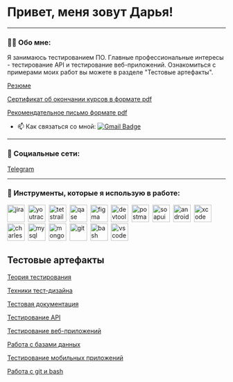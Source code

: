 # Привет, меня зовут Дарья!
---

### 👨‍💻 Обо мне:

Я занимаюсь тестированием ПО. Главные профессиональные интересы - тестирование API и тестирование веб-приложений. 
Ознакомиться с примерами моих работ вы можете в разделе "Тестовые артефакты".

[Резюме](https://github.com/sanguisorbamd/resume)

[Сертификат об окончании курсов в формате pdf](https://github.com/user-attachments/files/17560580/Junior_7965450.pdf)

[Рекомендательное письмо формате pdf](https://github.com/user-attachments/files/17585950/default.pdf)


- 📫 Как связаться со мной: [![Gmail Badge](https://img.shields.io/badge/-Gmail-red?style=flat&logo=Gmail&logoColor=white)](mailto:sanguisorba.md@gmail.com)

---

### 🤝 Социальные сети:

  [Telegram](https://t.me/noyouarethemuffin)
  
---

### 📁 Инструменты, которые я использую в работе:

<div>
  <img src="https://cdn.jsdelivr.net/gh/devicons/devicon/icons/jira/jira-original.svg" title="jira" alt="jira" width="40" height="40"/>&nbsp
  <img src="https://upload.wikimedia.org/wikipedia/commons/thumb/8/8d/YouTrack_Icon.svg/1024px-YouTrack_Icon.svg.png?20200803082248" title="youtrack" alt="youtrack" width="40" height="40"/>&nbsp
  <img src="https://codahosted.io/packs/21236/unversioned/assets/LOGO/ba1091c59bab89cd2fd0f289622731fe16113d7b00905abe64759c313a4b73b76c1b0426076ed76cb74752234c734131df46992d5b8b48fc13e264240e4f7119f736cfeb64df36ded54b5cbf6198b9cadedf18dd0cac5c7dbcd16e6336c29363cd1292ba" title="testrail" alt="tetstrail" width="40" height="40"/>&nbsp
  <img src="https://luna1.co/eb0187.png" title="qase" alt="qase" width="40" height="40"/>&nbsp
  <img src="https://cdn.jsdelivr.net/gh/devicons/devicon/icons/figma/figma-original.svg" title="figma" alt="figma" width="40" height="40"/>&nbsp
  <img src="https://d33wubrfki0l68.cloudfront.net/38b5c953a4667366685d55db55d057c86db1fc54/a0fdc/static/acae6b24d940347661ca901ea07f47c1/chrome-dev-logo-icon.png" title="devtools" alt="devtools" width="40" height="40"/>&nbsp
  <img src="https://seeklogo.com/images/P/postman-logo-0087CA0D15-seeklogo.com.png" title="postman" alt="postman" width="40" height="40"/>&nbsp
  <img src="https://static0.smartbear.co/smartbearbrand/media/images/home/soapui-icon.svg" title="soapui" alt="soapui" width="40" height="40"/>&nbsp
  <img src="https://cdn.jsdelivr.net/gh/devicons/devicon/icons/androidstudio/androidstudio-original.svg" title="android-studio" alt="android-studio" width="40" height="40"/>&nbsp
  <img src="https://cdn.jsdelivr.net/gh/devicons/devicon/icons/xcode/xcode-original.svg" title="xcode" alt="xcode" width="40" height="40"/>&nbsp
  <img src="https://cdn.icon-icons.com/icons2/3053/PNG/512/charles_proxy_macos_bigsur_icon_190302.png" title="charles-proxy" alt="charles-proxy" width="40" height="40"/>&nbsp
  <img src="https://cdn.jsdelivr.net/gh/devicons/devicon/icons/mysql/mysql-original.svg" title="mysql" alt="mysql" width="40" height="40"/>&nbsp
  <img src="https://cdn.jsdelivr.net/gh/devicons/devicon/icons/mongodb/mongodb-original.svg" title="mongodb" alt="mongodb" width="40" height="40"/>&nbsp
  <img src="https://cdn.jsdelivr.net/gh/devicons/devicon/icons/git/git-original.svg" title="git" alt="git" width="40" height="40"/>&nbsp
  <img src="https://upload.wikimedia.org/wikipedia/commons/thumb/4/4b/Bash_Logo_Colored.svg/1024px-Bash_Logo_Colored.svg.png?20180723054350" title="bash" alt="bash" width="40" height="40"/>&nbsp
  <img src="https://cdn.jsdelivr.net/gh/devicons/devicon/icons/vscode/vscode-original.svg" title="vscode" alt="vscode" width="40" height="40"/>&nbsp
  
</div>

## Тестовые артефакты

[Теория тестирования](https://github.com/sanguisorbamd/theory)

[Техники тест-дизайна](https://github.com/sanguisorbamd/design)

[Тестовая документация](https://github.com/sanguisorbamd/docs)

[Тестирование API](https://github.com/sanguisorbamd/api)

[Тестирование веб-приложений](https://github.com/sanguisorbamd/web)

[Работа с базами данных](https://github.com/sanguisorbamd/database)

[Тестирование мобильных приложений](https://github.com/sanguisorbamd/mobile)

[Работа с git и bash](https://github.com/sanguisorbamd/git_bash)
